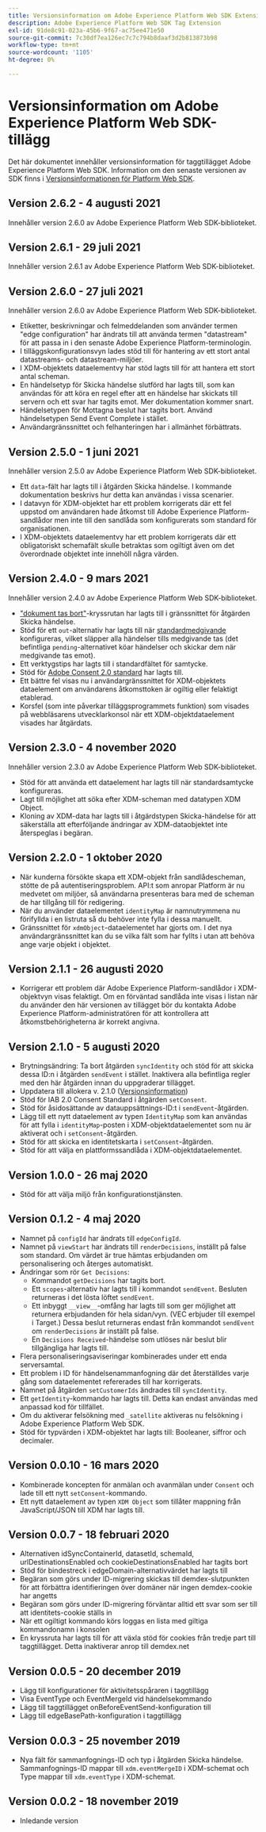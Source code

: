 ```yaml
---
title: Versionsinformation om Adobe Experience Platform Web SDK Extension
description: Adobe Experience Platform Web SDK Tag Extension
exl-id: 91de8c91-023a-45b6-9f67-ac75ee471e50
source-git-commit: 7c30df7ea126ec7c7c794b8daaf3d2b813873b98
workflow-type: tm+mt
source-wordcount: '1105'
ht-degree: 0%

---
```


# Versionsinformation om Adobe Experience Platform Web SDK-tillägg

Det här dokumentet innehåller versionsinformation för taggtillägget Adobe Experience Platform Web SDK. Information om den senaste versionen av SDK finns i [Versionsinformationen för Platform Web SDK](https://experienceleague.adobe.com/docs/experience-platform/edge/release-notes.html).

## Version 2.6.2 - 4 augusti 2021

Innehåller version 2.6.0 av Adobe Experience Platform Web SDK-biblioteket.

## Version 2.6.1 - 29 juli 2021

Innehåller version 2.6.1 av Adobe Experience Platform Web SDK-biblioteket.

## Version 2.6.0 - 27 juli 2021

Innehåller version 2.6.0 av Adobe Experience Platform Web SDK-biblioteket.

* Etiketter, beskrivningar och felmeddelanden som använder termen &quot;edge configuration&quot; har ändrats till att använda termen &quot;datastream&quot; för att passa in i den senaste Adobe Experience Platform-terminologin.
* I tilläggskonfigurationsvyn lades stöd till för hantering av ett stort antal datastreams- och datastream-miljöer.
* I XDM-objektets dataelementvy har stöd lagts till för att hantera ett stort antal scheman.
* En händelsetyp för Skicka händelse slutförd har lagts till, som kan användas för att köra en regel efter att en händelse har skickats till servern och ett svar har tagits emot. Mer dokumentation kommer snart.
* Händelsetypen för Mottagna beslut har tagits bort. Använd händelsetypen Send Event Complete i stället.
* Användargränssnittet och felhanteringen har i allmänhet förbättrats.

## Version 2.5.0 - 1 juni 2021

Innehåller version 2.5.0 av Adobe Experience Platform Web SDK-biblioteket.

* Ett `data`-fält har lagts till i åtgärden Skicka händelse. I kommande dokumentation beskrivs hur detta kan användas i vissa scenarier.
* I datavyn för XDM-objektet har ett problem korrigerats där ett fel uppstod om användaren hade åtkomst till Adobe Experience Platform-sandlådor men inte till den sandlåda som konfigurerats som standard för organisationen.
* I XDM-objektets dataelementvy har ett problem korrigerats där ett obligatoriskt schemafält skulle betraktas som ogiltigt även om det överordnade objektet inte innehöll några värden.

## Version 2.4.0 - 9 mars 2021

Innehåller version 2.4.0 av Adobe Experience Platform Web SDK-biblioteket.

* [&quot;dokument tas bort&quot;](https://experienceleague.adobe.com/docs/experience-platform/edge/fundamentals/tracking-events.html?lang=en#using-the-sendbeacon-api)-kryssrutan har lagts till i gränssnittet för åtgärden Skicka händelse.
* Stöd för ett `out`-alternativ har lagts till när [standardmedgivande](https://experienceleague.adobe.com/docs/experience-platform/edge/fundamentals/configuring-the-sdk.html#default-consent) konfigureras, vilket släpper alla händelser tills medgivande tas (det befintliga `pending`-alternativet köar händelser och skickar dem när medgivande tas emot).
* Ett verktygstips har lagts till i standardfältet för samtycke.
* Stöd för [Adobe Consent 2.0 standard](https://experienceleague.adobe.com/docs/experience-platform/edge/consent/supporting-consent.html?communicating-consent-preferences-via-the-adobe-standard) har lagts till.
* Ett bättre fel visas nu i användargränssnittet för XDM-objektets dataelement om användarens åtkomsttoken är ogiltig eller felaktigt etablerad.
* Korsfel (som inte påverkar tilläggsprogrammets funktion) som visades på webbläsarens utvecklarkonsol när ett XDM-objektdataelement visades har åtgärdats.

## Version 2.3.0 - 4 november 2020

Innehåller version 2.3.0 av Adobe Experience Platform Web SDK-biblioteket.

* Stöd för att använda ett dataelement har lagts till när standardsamtycke konfigureras.
* Lagt till möjlighet att söka efter XDM-scheman med datatypen XDM Object.
* Kloning av XDM-data har lagts till i åtgärdstypen Skicka-händelse för att säkerställa att efterföljande ändringar av XDM-dataobjektet inte återspeglas i begäran.

## Version 2.2.0 - 1 oktober 2020

* När kunderna försökte skapa ett XDM-objekt från sandlådescheman, stötte de på autentiseringsproblem. API:t som anropar Platform är nu medvetet om miljöer, så användarna presenteras bara med de scheman de har tillgång till för redigering.
* När du använder dataelementet `identityMap` är namnutrymmena nu förifyllda i en listruta så du behöver inte fylla i dessa manuellt.
* Gränssnittet för `xdmObject`-dataelementet har gjorts om. I det nya användargränssnittet kan du se vilka fält som har fyllts i utan att behöva ange varje objekt i objektet.

## Version 2.1.1 - 26 augusti 2020

* Korrigerar ett problem där Adobe Experience Platform-sandlådor i XDM-objektvyn visas felaktigt. Om en förväntad sandlåda inte visas i listan när du använder den här versionen av tillägget bör du kontakta Adobe Experience Platform-administratören för att kontrollera att åtkomstbehörigheterna är korrekt angivna.

## Version 2.1.0 - 5 augusti 2020

* Brytningsändring: Ta bort åtgärden `syncIdentity` och stöd för att skicka dessa ID:n i åtgärden `sendEvent` i stället. Inaktivera alla befintliga regler med den här åtgärden innan du uppgraderar tillägget.
* Uppdatera till allokera v. 2.1.0 ([Versionsinformation](https://experienceleague.adobe.com/docs/experience-platform/edge/release-notes.html))
* Stöd för IAB 2.0 Consent Standard i åtgärden `setConsent`.
* Stöd för åsidosättande av datauppsättnings-ID:t i `sendEvent`-åtgärden.
* Lägg till ett nytt dataelement av typen `IdentityMap` som kan användas för att fylla i `identityMap`-posten i XDM-objektdataelementet som nu är aktiverat och i `setConsent`-åtgärden.
* Stöd för att skicka en identitetskarta i `setConsent`-åtgärden.
* Stöd för att välja en plattformssandlåda i XDM-objektdataelementet.

## Version 1.0.0 - 26 maj 2020

* Stöd för att välja miljö från konfigurationstjänsten.

## Version 0.1.2 - 4 maj 2020

* Namnet på `configId` har ändrats till `edgeConfigId`.
* Namnet på `viewStart` har ändrats till `renderDecisions`, inställt på false som standard. Om värdet är true hämtas erbjudanden om personalisering och återges automatiskt.
* Ändringar som rör `Get Decisions`:
   * Kommandot `getDecisions` har tagits bort.
   * Ett `scopes`-alternativ har lagts till i kommandot `sendEvent`. Besluten returneras i det lösta löftet `sendEvent`.
   * Ett inbyggt `__view__`-omfång har lagts till som ger möjlighet att returnera erbjudanden för hela sidan/vyn. (VEC erbjuder till exempel i Target.)
Dessa beslut returneras endast från kommandot `sendEvent` om `renderDecisions` är inställt på false.
   * En `Decisions Received`-händelse som utlöses när beslut blir tillgängliga har lagts till.
* Flera personaliseringsaviseringar kombinerades under ett enda serversamtal.
* Ett problem i ID för händelsenammanfogning där det återställdes varje gång som dataelementet refererades till har korrigerats.
* Namnet på åtgärden `setCustomerIds` ändrades till `syncIdentity`.
* Ett `getIdentity`-kommando har lagts till. Detta kan endast användas med anpassad kod för tillfället.
* Om du aktiverar felsökning med `_satellite` aktiveras nu felsökning i Adobe Experience Platform Web SDK.
* Stöd för typvärden i XDM-objektet har lagts till: Booleaner, siffror och decimaler.

## Version 0.0.10 - 16 mars 2020

* Kombinerade koncepten för anmälan och avanmälan under `Consent` och lade till ett nytt `setConsent`-kommando.
* Ett nytt dataelement av typen `XDM Object` som tillåter mappning från JavaScript/JSON till XDM har lagts till.

## Version 0.0.7 - 18 februari 2020

* Alternativen idSyncContainerId, datasetId, schemaId, urlDestinationsEnabled och cookieDestinationsEnabled har tagits bort
* Stöd för bindestreck i edgeDomain-alternativvärdet har lagts till
* Begäran som görs under ID-migrering skickas till demdex-slutpunkten för att förbättra identifieringen över domäner när ingen demdex-cookie har angetts
* Begäran som görs under ID-migrering förväntar alltid ett svar som ser till att identitets-cookie ställs in
* När ett ogiltigt kommando körs loggas en lista med giltiga kommandonamn i konsolen
* En kryssruta har lagts till för att växla stöd för cookies från tredje part till taggtillägget. Detta inaktiverar anrop till demdex.net

## Version 0.0.5 - 20 december 2019

* Lägg till konfigurationer för aktivitetsspåraren i taggtillägg
* Visa EventType och EventMergeId vid händelsekommando
* Lägg till taggtillägget onBeforeEventSend-konfiguration till
* Lägg till edgeBasePath-konfiguration i taggtillägg

## Version 0.0.3 - 25 november 2019

* Nya fält för sammanfognings-ID och typ i åtgärden Skicka händelse. Sammanfognings-ID mappar till `xdm.eventMergeID` i XDM-schemat och Type mappar till `xdm.eventType` i XDM-schemat.

## Version 0.0.2 - 18 november 2019

* Inledande version
